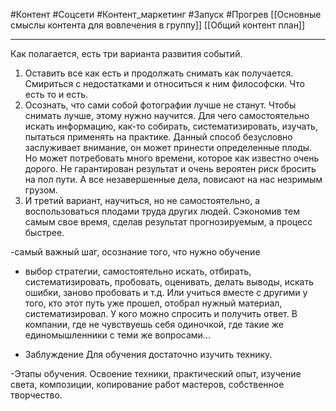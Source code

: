 #Контент #Соцсети #Контент_маркетинг #Запуск #Прогрев 
[[Основные смыслы контента для вовлечения в группу]]
[[Общий контент план]]
________

Как полагается, есть три варианта развития событий.

1. Оставить все как есть и продолжать снимать как получается. Смириться с недостатками и относиться к ним философски. Что есть то и есть.
2. Осознать, что сами собой фотографии лучше не станут. Чтобы снимать лучше, этому нужно научится. Для чего самостоятельно искать информацию, как-то собирать, систематизировать, изучать, пытаться применять на практике. Данный способ безусловно заслуживает внимание, он может принести определенные плоды. Но может потребовать много времени, которое как известно очень дорого. Не гарантирован результат и очень вероятен риск бросить на пол пути. А все незавершенные дела, повисают на нас незримым грузом.
3. И третий вариант, научиться, но не самостоятельно, а воспользоваться плодами труда других людей. Сэкономив тем самым свое время, сделав результат прогнозируемым, а процесс быстрее.

-самый важный шаг, осознание того, что нужно обучение

- выбор стратегии, самостоятельно искать, отбирать, систематизировать, пробовать, оценивать, делать выводы, искать ошибки, заново пробовать и т.д. Или учиться вместе с другими у того, кто этот путь уже прошел, отобрал нужный материал, систематизировал. У кого можно спросить и получить ответ. В компании, где не чувствуешь себя одиночкой, где такие же единомышленники с теми же вопросами…

- Заблуждение Для обучения достаточно изучить технику.

-Этапы обучения. Освоение техники, практический опыт, изучение света, композиции, копирование работ мастеров, собственное творчество.